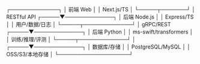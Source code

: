 ┌─────────────┐
│  前端 Web   │
│ Next.js/TS │
└─────┬───────┘
      │ RESTful API
┌─────▼─────────────┐
│   后端 Node.js    │
│ Express/TS        │
│ 用户/数据/日志    │
└─────┬─────────────┘
      │ gRPC/REST
┌─────▼─────────────┐
│   后端 Python     │
│ ms-swift/transformers │
│ 训练/推理/评测    │
└─────┬─────────────┘
      │
┌─────▼─────────────┐
│   数据库/存储     │
│ PostgreSQL/MySQL  │
│ OSS/S3/本地存储   │
└───────────────────┘